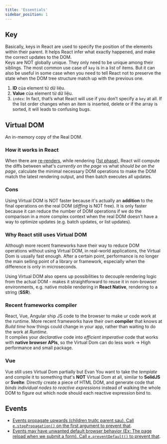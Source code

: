 ```yaml
---
title: 'Essentials'
sidebar_position: 1
---
```


## Key

Basically, keys in React are used to specify the position of the elements within their parent. It helps React infer what exactly happened, and make the correct updates to the DOM.  
Keys are NOT globally unique. They only need to be unique among their siblings. The most common use case of `key` is in a list of items. But it can also be useful in some case when you need to tell React not to preserve the state when the DOM tree structure match up with the previous one.

1. **ID** của element từ dữ liệu.
2. **Value** của element từ dữ liệu.
3. `index`: In fact, that’s what React will use if you don’t specify a `key` at all. If the list order changes when an item is inserted, delete or if the array is sorted, it will leads to confusing bugs.

## Virtual DOM

An in-memory copy of the Real DOM.

### How it works in React

When there are [re-renders](../React/react-lifecycle.md#step-1-react-trigger-render-initial-hoặc-re-render-component), while rendering ([1st phase](./react-lifecycle.md#step-1-react-trigger-render-initial-hoặc-re-render-component)), React will compute the diffs between what's _currently on the page_ vs what _should be on the page_, calculate the minimal necessary DOM operations to make the DOM match the latest rendering output, and then batch executes all updates.

### Cons

Using Virtual DOM is NOT faster because it's actually an **addition** to the final operations on the real DOM (_diffing_ is NOT free). It is only faster because it can reduce the number of DOM operations if we do the comparison in a more complex context when the real DOM doesn't have a way to optimize updates (e.g. batch updates, or list updates).

### Why React still uses Virtual DOM

Although more recent frameworks have their way to reduce DOM operations without using Virtual DOM, in real-world applications, the Virtual Dom is usually fast enough. After a certain point, performance is no longer the main selling point of a library or framework, especially when the difference is only in microseconds.

Using Virtual DOM also opens up possibilities to decouple rendering logic from the actual DOM - makes it straightforward to reuse it in non-browser environments, e.g. native mobile rendering in **React Native**, rendering to a string (**SSR**).

### Recent frameworks compiler

React, Vue, Angular ship JS code to the browser to make ur code work at the runtime. More recent frameworks have their own **compiler** that knows at _Build time_ how things could change in your app, rather than waiting to do the work at _Runtime_.  
It compiles your _declarative_ code into _efficient imperative_ code that works with **native browser APIs**, so the Virtual Dom can do less work &rarr; High performance and small package.

### Vue

Vue still uses Virtual Dom partially but Evan You want to take the _template_ and compile it to something that's **NOT** Virtual Dom at all, similar to **SolidJS** or **Svelte**: Directly create a piece of HTML DOM, and generate code that _binds individual nodes to reactive expressions_ instead of walking the whole DOM to figure out which node should each reactive expression bind to.

## Events

- [Events propagate upwards (children trước parent sau). Call `e.stopPropagation()` on the first argument to prevent that](https://beta.reactjs.org/learn/responding-to-events#event-propagation).
- [Events may have unwanted default browser behavior (Ex: The page reload when we submit a form). Call `e.preventDefault()` to prevent that](https://beta.reactjs.org/learn/responding-to-events#preventing-default-behavior).
